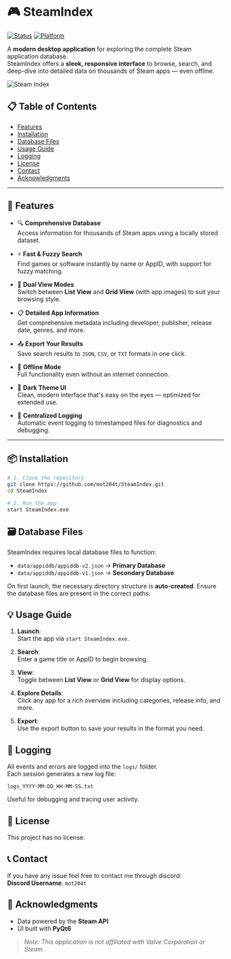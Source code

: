 # 🎮 SteamIndex

[![Status](https://img.shields.io/badge/Status-Active-brightgreen)](https://github.com/mot204t/SteamIndex)
[![Platform](https://img.shields.io/badge/Platform-Windows-blue)](https://github.com/mot204t/SteamIndex)

A **modern desktop application** for exploring the complete Steam application database.  
SteamIndex offers a **sleek, responsive interface** to browse, search, and deep-dive into detailed data on thousands of Steam apps — even offline.

![Steam Index](assets/logo.png)

## 📋 Table of Contents
- [Features](#-features)
- [Installation](#-installation)
- [Database Files](#-database-files)
- [Usage Guide](#-usage-guide) 
- [Logging](#-logging)
- [License](#-license)
- [Contact](#-contact)
- [Acknowledgments](#-acknowledgments)

---

## 🚀 Features

- 🔍 **Comprehensive Database**  
  Access information for thousands of Steam apps using a locally stored dataset.

- ⚡ **Fast & Fuzzy Search**  
  Find games or software instantly by name or AppID, with support for fuzzy matching.

- 🧱 **Dual View Modes**  
  Switch between **List View** and **Grid View** (with app images) to suit your browsing style.

- 📋 **Detailed App Information**  
  Get comprehensive metadata including developer, publisher, release date, genres, and more.

- 📤 **Export Your Results**  
  Save search results to `JSON`, `CSV`, or `TXT` formats in one click.

- 📡 **Offline Mode**  
  Full functionality even without an internet connection.

- 🌙 **Dark Theme UI**  
  Clean, modern interface that's easy on the eyes — optimized for extended use.

- 📝 **Centralized Logging**  
  Automatic event logging to timestamped files for diagnostics and debugging.

---

## 📦 Installation

```bash
# 1. Clone the repository
git clone https://github.com/mot204t/SteamIndex.git
cd SteamIndex

# 2. Run the app
start SteamIndex.exe
```

## 🗃 Database Files

SteamIndex requires local database files to function:

- `data/appiddb/appiddb-v2.json` → **Primary Database**
- `data/appiddb/appiddb-v1.json` → **Secondary Database**

On first launch, the necessary directory structure is **auto-created**. Ensure the database files are present in the correct paths.

## 💡 Usage Guide

1. **Launch**:  
   Start the app via `start SteamIndex.exe`.

2. **Search**:  
   Enter a game title or AppID to begin browsing.

3. **View**:  
   Toggle between **List View** or **Grid View** for display options.

4. **Explore Details**:  
   Click any app for a rich overview including categories, release info, and more.

5. **Export**:  
   Use the export button to save your results in the format you need.

## 📑 Logging

All events and errors are logged into the `logs/` folder.  
Each session generates a new log file:  
```
logs_YYYY-MM-DD_HH-MM-SS.txt
```

Useful for debugging and tracing user activity.

## 📄 License

This project has no license.

## 📞 Contact

If you have any issue feel free to contact me through discord:  
**Discord Username**: `mot204t`

## 🙌 Acknowledgments

- Data powered by the **Steam API**
- UI built with **PyQt6**

> _Note: This application is not affiliated with Valve Corporation or Steam._
